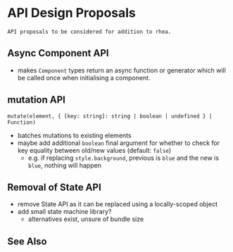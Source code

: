 # API Design Proposals

`API proposals to be considered for addition to rhea.`

## Async Component API

+ makes `Component` types return an async function or generator which will be called once when initialising a component.

## mutation API

`mutate(element, { [key: string]: string | boolean | undefined } | Function)`

+ batches mutations to existing elements
+ maybe add additional `boolean` final argument for whether to check for key equality between old/new values (default: `false`)
  + e.g. if replacing `style.background`, previous is `blue` and the new is `blue`, nothing will happen

## Removal of State API

+ remove State API as it can be replaced using a locally-scoped object
+ add small state machine library?
  + alternatives exist, unsure of bundle size

## See Also
